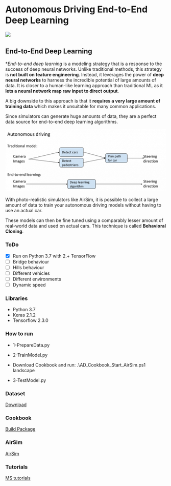 # Autonomous Driving End-to-End Deep Learning

![](.gif)

## End-to-End Deep Learning
**End-to-end deep learning* is a modeling strategy that is a response to the success of deep neural networks. 
Unlike traditional methods, this strategy is **not built on feature engineering**. Instead, it leverages the power of **deep neural networks** to harness the incredible potential of large amounts of data. 
It is closer to a human-like learning approach than traditional ML as it **lets a neural network map raw input to direct output**. 

A big downside to this approach is that it **requires a very large amount of training data** which makes it unsuitable for many common applications. 

Since simulators can generate huge amounts of data, they are a perfect data source for end-to-end deep learning algorithms. 

![](image1.png)

With photo-realistic simulators like AirSim, it is possible to collect a large amount of data to train your autonomous driving models without having to use an actual car.
 
These models can then be fine tuned using a comparably lesser amount of real-world data and used on actual cars. This technique is called **Behavioral Cloning**. 

### ToDo

- [x] Run on Python 3.7 with 2.+ TensorFlow
- [ ] Bridge behaviour
- [ ] Hills behaviour
- [ ] Different vehicles
- [ ] Different environments
- [ ] Dynamic speed

### Libraries
- Python 3.7
- Keras 2.1.2
- Tensorflow 2.3.0

### How to run

- 1-PrepareData.py

- 2-TrainModel.py

- Download Cookbook and run: .\AD_Cookbook_Start_AirSim.ps1 landscape

- 3-TestModel.py

### Dataset

[Download](https://aka.ms/AirSimTutorialDataset)

### Cookbook

[Build Package](https://airsimtutorialdataset.blob.core.windows.net/e2edl/AD_Cookbook_AirSim.7z)

### AirSim

[AirSim](https://github.com/Microsoft/AirSim)
 
### Tutorials

[MS tutorials](https://github.com/microsoft/AutonomousDrivingCookbook)